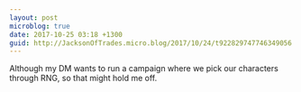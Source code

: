 ```yaml
---
layout: post
microblog: true
date: 2017-10-25 03:18 +1300
guid: http://JacksonOfTrades.micro.blog/2017/10/24/t922829747746349056.html
---
```

Although my DM wants to run a campaign where we pick our characters through RNG, so that might hold me off.
